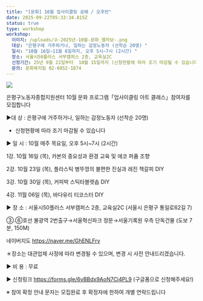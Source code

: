 ```yaml
---
title: "[문화] 10월 업사이클링 공예 / 오후반"
date: 2025-09-22T05:33:34.815Z
status: true
type: workshop
workshop:
  이미지: /uploads/②-2025년-10월-문화_웹자보-.png
  대상: "은평구에 거주하거나, 일하는 감정노동자 (선착순 20명) "
  일시: "10월 16일~11월 6일까지, 오후 5시~7시 (2시간) "
  장소: 서울시50플러스 서부캠퍼스 2층, 교육실2C
  신청기간: 25년 9월 22일부터  10월 15일까지 (신청현황에 따라 조기 마감될 수 있습니다!)
  문의: 문화복지팀 02-6952-1874
---
```

![](/uploads/②-2025년-10월-문화_웹자보-.png)

은평구노동자종합지원센터
10월 문화 프로그램「업사이클링 아트 클래스」참여자를 모집합니다

▶대 상 :  은평구에 거주하거나, 일하는 감정노동자 (선착순 20명) 

* 신청현황에 따라 조기 마감될 수 있습니다

▶ 일 시 : 10월 매주 목요일, 오후 5시~7시 (2시간)

   1강. 10월 16일 (목), 카본의 중요성과 환경 교육 및 에코 퍼퓸 조향

   2강. 10월 23일 (목), 플라스틱 병뚜껑의 불편한 진실과 레진 책갈피 DIY

   3강. 10월 30일 (목), 커피박 스틱타블렛솝 DIY

   4강. 11월 06일 (목), 바다유리 티코스터 DIY

▶ 장 소 : 서울시50플러스 서부캠퍼스 2층, 교육실2C (서울시 은평구 통일로62길 7)


   ③.⑥호선 불광역 2번출구→서울혁신파크 정문→서울기록원 우측 단독건물 (도보 7분, 150M)


  네이버지도 https://naver.me/GhENLFrv

＊장소는 대관업체 사정에 따라 변경될 수 있으며, 변경 시 사전 안내드리겠습니다.

▶ 비 용 : 무료

▶ 신청링크 https://forms.gle/6vBBdx9AoN7Ci4PL9 (구글폼으로 신청해주세요!)

※ 참여 확정 안내 문자는 모집완료 후 확정자에 한하여 개별 연락드립니다
